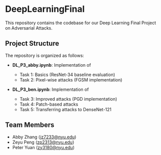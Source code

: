 # DeepLearningFinal

This repository contains the codebase for our Deep Learning Final Project on Adversarial Attacks.

## Project Structure

The repository is organized as follows:

- **DL_P3_abby.ipynb**: Implementation of 
  - Task 1: Basics (ResNet-34 baseline evaluation)
  - Task 2: Pixel-wise attacks (FGSM implementation)

- **DL_P3_ben.ipynb**: Implementation of
  - Task 3: Improved attacks (PGD implementation)
  - Task 4: Patch-based attacks
  - Task 5: Transferring attacks to DenseNet-121

## Team Members

- Abby Zhang (jz7233@nyu.edu)
- Zeyu Peng (zp2313@nyu.edu)
- Peter Yuan (zy3180@nyu.edu)

